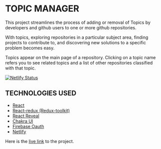 # TOPIC MANAGER  
This project streamlines the process of adding or removal of Topics by developers and github users to one or more github repositories.  

With topics, exploring repositories in a particular subject area, finding projects to contribute to, and discovering new solutions to a specific problem becomes easy.  

Topics appear on the main page of a repository. Clicking on a topic name refers you to see related topics and a list of other repositories classified with that topic.  

[![Netlify Status](https://api.netlify.com/api/v1/badges/4e9ed08e-a9e6-4be1-957b-ba7c764375b8/deploy-status)](https://app.netlify.com/sites/github-topic-manager/deploys)  

## TECHNOLOGIES USED  
*  [React](https://reactjs.org/)  
*  [React-redux (Redux-toolkit)](https://redux-toolkit.js.org/)
*  [React Reveal](https://www.react-reveal.com/)
*  [Chakra UI](https://chakra-ui.com/)  
*  [Firebase Oauth](https://console.firebase.google.com/)
*  [Netlify](https://www.netlify.com/)

Here is the [live link](https://github-topic-manager.netlify.app/) to the project.
